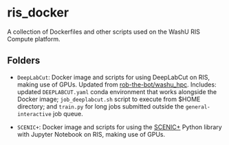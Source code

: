 # ris_docker

A collection of Dockerfiles and other scripts used on the WashU RIS Compute platform.

## Folders

* `DeepLabCut`: Docker image and scripts for using DeepLabCut on RIS, making use of GPUs. Updated from [rob-the-bot/washu_hpc](https://github.com/rob-the-bot/washu_hpc/blob/main/ubuntu_gpu_docker/Dockerfile). Includes: updated `DEEPLABCUT.yaml` conda environment that works alongside the Docker image; `job_deeplabcut.sh` script to execute from $HOME directory; and `train.py` for long jobs submitted outside the `general-interactive` job queue.

* `SCENIC+`: Docker image and scripts for using the [SCENIC+](https://github.com/aertslab/scenicplus) Python library with Jupyter Notebook on RIS, making use of GPUs.
